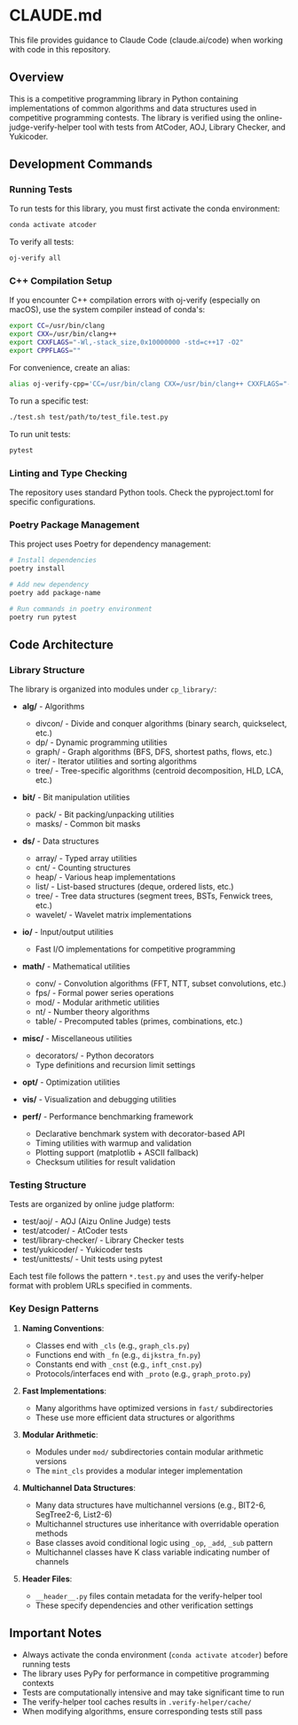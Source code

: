 # CLAUDE.md

This file provides guidance to Claude Code (claude.ai/code) when working with code in this repository.

## Overview

This is a competitive programming library in Python containing implementations of common algorithms and data structures used in competitive programming contests. The library is verified using the online-judge-verify-helper tool with tests from AtCoder, AOJ, Library Checker, and Yukicoder.

## Development Commands

### Running Tests

To run tests for this library, you must first activate the conda environment:

```bash
conda activate atcoder
```

To verify all tests:
```bash
oj-verify all
```

### C++ Compilation Setup

If you encounter C++ compilation errors with oj-verify (especially on macOS), use the system compiler instead of conda's:
```bash
export CC=/usr/bin/clang
export CXX=/usr/bin/clang++
export CXXFLAGS="-Wl,-stack_size,0x10000000 -std=c++17 -O2"
export CPPFLAGS=""
```

For convenience, create an alias:
```bash
alias oj-verify-cpp='CC=/usr/bin/clang CXX=/usr/bin/clang++ CXXFLAGS="-Wl,-stack_size,0x10000000 -std=c++17 -O2" CPPFLAGS="" oj-verify'
```

To run a specific test:
```bash
./test.sh test/path/to/test_file.test.py
```

To run unit tests:
```bash
pytest
```

### Linting and Type Checking

The repository uses standard Python tools. Check the pyproject.toml for specific configurations.

### Poetry Package Management

This project uses Poetry for dependency management:

```bash
# Install dependencies
poetry install

# Add new dependency
poetry add package-name

# Run commands in poetry environment
poetry run pytest
```

## Code Architecture

### Library Structure

The library is organized into modules under `cp_library/`:

- **alg/** - Algorithms
  - divcon/ - Divide and conquer algorithms (binary search, quickselect, etc.)
  - dp/ - Dynamic programming utilities
  - graph/ - Graph algorithms (BFS, DFS, shortest paths, flows, etc.)
  - iter/ - Iterator utilities and sorting algorithms
  - tree/ - Tree-specific algorithms (centroid decomposition, HLD, LCA, etc.)

- **bit/** - Bit manipulation utilities
  - pack/ - Bit packing/unpacking utilities
  - masks/ - Common bit masks

- **ds/** - Data structures
  - array/ - Typed array utilities
  - cnt/ - Counting structures
  - heap/ - Various heap implementations
  - list/ - List-based structures (deque, ordered lists, etc.)
  - tree/ - Tree data structures (segment trees, BSTs, Fenwick trees, etc.)
  - wavelet/ - Wavelet matrix implementations

- **io/** - Input/output utilities
  - Fast I/O implementations for competitive programming

- **math/** - Mathematical utilities
  - conv/ - Convolution algorithms (FFT, NTT, subset convolutions, etc.)
  - fps/ - Formal power series operations
  - mod/ - Modular arithmetic utilities
  - nt/ - Number theory algorithms
  - table/ - Precomputed tables (primes, combinations, etc.)

- **misc/** - Miscellaneous utilities
  - decorators/ - Python decorators
  - Type definitions and recursion limit settings

- **opt/** - Optimization utilities

- **vis/** - Visualization and debugging utilities

- **perf/** - Performance benchmarking framework
  - Declarative benchmark system with decorator-based API
  - Timing utilities with warmup and validation
  - Plotting support (matplotlib + ASCII fallback)
  - Checksum utilities for result validation

### Testing Structure

Tests are organized by online judge platform:
- test/aoj/ - AOJ (Aizu Online Judge) tests
- test/atcoder/ - AtCoder tests
- test/library-checker/ - Library Checker tests
- test/yukicoder/ - Yukicoder tests
- test/unittests/ - Unit tests using pytest

Each test file follows the pattern `*.test.py` and uses the verify-helper format with problem URLs specified in comments.

### Key Design Patterns

1. **Naming Conventions**:
   - Classes end with `_cls` (e.g., `graph_cls.py`)
   - Functions end with `_fn` (e.g., `dijkstra_fn.py`)
   - Constants end with `_cnst` (e.g., `inft_cnst.py`)
   - Protocols/interfaces end with `_proto` (e.g., `graph_proto.py`)

2. **Fast Implementations**:
   - Many algorithms have optimized versions in `fast/` subdirectories
   - These use more efficient data structures or algorithms

3. **Modular Arithmetic**:
   - Modules under `mod/` subdirectories contain modular arithmetic versions
   - The `mint_cls` provides a modular integer implementation

4. **Multichannel Data Structures**:
   - Many data structures have multichannel versions (e.g., BIT2-6, SegTree2-6, List2-6)
   - Multichannel structures use inheritance with overridable operation methods
   - Base classes avoid conditional logic using `_op`, `_add`, `_sub` pattern
   - Multichannel classes have K class variable indicating number of channels

5. **Header Files**:
   - `__header__.py` files contain metadata for the verify-helper tool
   - These specify dependencies and other verification settings

## Important Notes

- Always activate the conda environment (`conda activate atcoder`) before running tests
- The library uses PyPy for performance in competitive programming contexts
- Tests are computationally intensive and may take significant time to run
- The verify-helper tool caches results in `.verify-helper/cache/`
- When modifying algorithms, ensure corresponding tests still pass